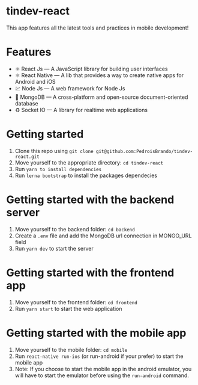 # tindev-react

This app features all the latest tools and practices in mobile development!

# Features
- ⚛️ React Js — A JavaScript library for building user interfaces
- ⚛️ React Native — A lib that provides a way to create native apps for Android and iOS
- 💹 Node Js — A web framework for Node Js
- 📄 MongoDB — A cross-platform and open-source document-oriented database
- ♻️ Socket IO — A library for realtime web applications

# Getting started
1. Clone this repo using `git clone git@github.com:PedroisBrando/tindev-react.git`
2. Move yourself to the appropriate directory: `cd tindev-react`
3. Run `yarn to install dependencies`
4. Run `lerna bootstrap` to install the packages dependecies

# Getting started with the backend server
1. Move yourself to the backend folder: `cd backend`
2. Create a `.env` file and add the MongoDB url connection in MONGO_URL field
3. Run `yarn dev` to start the server

# Getting started with the frontend app
1. Move yourself to the frontend folder: `cd frontend`
2. Run `yarn start` to start the web application

# Getting started with the mobile app
1. Move yourself to the mobile folder: `cd mobile`
2. Run `react-native run-ios` (or run-android if your prefer) to start the mobile app
3. Note: If you choose to start the mobile app in the android emulator, you will have to start the emulator before using the `run-android` command.
